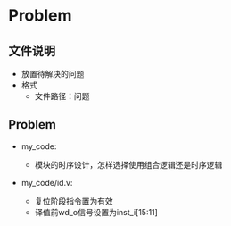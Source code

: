 # Problem

## 文件说明 
- 放置待解决的问题 
- 格式
    - 文件路径：问题

## Problem 
- my_code: 
    - 模块的时序设计，怎样选择使用组合逻辑还是时序逻辑 

- my_code/id.v: 
    - 复位阶段指令置为有效 
    - 译值前wd_o信号设置为inst_i[15:11]